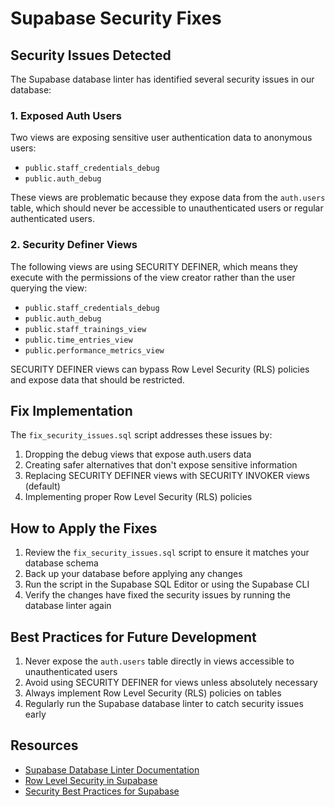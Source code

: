 # Supabase Security Fixes

## Security Issues Detected

The Supabase database linter has identified several security issues in our database:

### 1. Exposed Auth Users

Two views are exposing sensitive user authentication data to anonymous users:
- `public.staff_credentials_debug`
- `public.auth_debug`

These views are problematic because they expose data from the `auth.users` table, which should never be accessible to unauthenticated users or regular authenticated users.

### 2. Security Definer Views

The following views are using SECURITY DEFINER, which means they execute with the permissions of the view creator rather than the user querying the view:
- `public.staff_credentials_debug`
- `public.auth_debug`
- `public.staff_trainings_view`
- `public.time_entries_view`
- `public.performance_metrics_view`

SECURITY DEFINER views can bypass Row Level Security (RLS) policies and expose data that should be restricted.

## Fix Implementation

The `fix_security_issues.sql` script addresses these issues by:

1. Dropping the debug views that expose auth.users data
2. Creating safer alternatives that don't expose sensitive information
3. Replacing SECURITY DEFINER views with SECURITY INVOKER views (default)
4. Implementing proper Row Level Security (RLS) policies

## How to Apply the Fixes

1. Review the `fix_security_issues.sql` script to ensure it matches your database schema
2. Back up your database before applying any changes
3. Run the script in the Supabase SQL Editor or using the Supabase CLI
4. Verify the changes have fixed the security issues by running the database linter again

## Best Practices for Future Development

1. Never expose the `auth.users` table directly in views accessible to unauthenticated users
2. Avoid using SECURITY DEFINER for views unless absolutely necessary
3. Always implement Row Level Security (RLS) policies on tables
4. Regularly run the Supabase database linter to catch security issues early

## Resources

- [Supabase Database Linter Documentation](https://supabase.com/docs/guides/database/database-linter)
- [Row Level Security in Supabase](https://supabase.com/docs/guides/auth/row-level-security)
- [Security Best Practices for Supabase](https://supabase.com/docs/guides/auth/auth-helpers) 